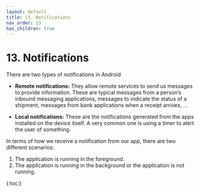 ```yaml
---
layout: default
title: 13. Notifications
nav_order: 13 
has_children: true
---
```


# 13. Notifications

There are two types of notifications in Android

- **Remote notifications:** They allow remote services to send us messages to provide information. These are typical messages from a person’s inbound messaging applications, messages to indicate the status of a shipment, messages from bank applications when a receipt arrives, ...

- **Local notifications:** These are the notifications generated from the apps installed on the device itself. A very common one is using a timer to alert the user of something. 


In terms of how we receive a notification from our app, there are two different scenarios:

1.	The application is running in the foreground. 
2.	The application is running in the background or the application is not running.

{:toc:}

